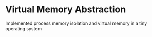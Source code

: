 # Virtual Memory Abstraction
Implemented process memory isolation and virtual memory in a tiny operating system
